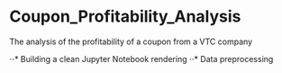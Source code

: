 # Coupon_Profitability_Analysis
The analysis of the profitability of a coupon from a VTC company

⋅⋅* Building a clean Jupyter Notebook rendering
⋅⋅* Data preprocessing 
